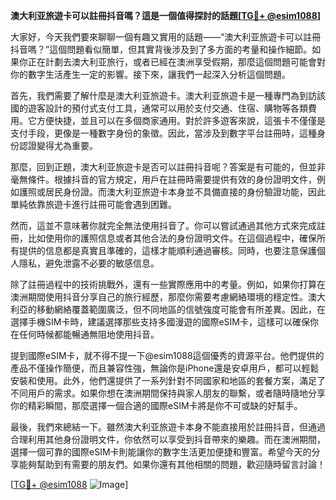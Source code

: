 **澳大利亚旅遊卡可以註冊抖音嗎？這是一個值得探討的話題[[TG💪+ @esim1088](https://t.me/s/esim1088)]**

大家好，今天我們要來聊聊一個有趣又實用的話題——“澳大利亚旅遊卡可以註冊抖音嗎？”這個問題看似簡單，但其實背後涉及到了多方面的考量和操作細節。如果你正在計劃去澳大利亚旅行，或者已經在澳洲享受假期，那麼這個問題可能會對你的數字生活產生一定的影響。接下來，讓我們一起深入分析這個問題。

首先，我們需要了解什麼是澳大利亚旅遊卡。澳大利亚旅遊卡是一種專門為到訪該國的遊客設計的預付式支付工具，通常可以用於支付交通、住宿、購物等各類費用。它方便快捷，並且可以在多個商家通用。對於許多遊客來說，這張卡不僅僅是支付手段，更像是一種數字身份的象徵。因此，當涉及到數字平台註冊時，這種身份認證變得尤為重要。

那麼，回到正題，澳大利亚旅遊卡是否可以註冊抖音呢？答案是有可能的，但並非毫無條件。根據抖音的官方規定，用戶在註冊時需要提供有效的身份證明文件，例如護照或居民身份證。而澳大利亚旅遊卡本身並不具備直接的身份驗證功能，因此單純依靠旅遊卡進行註冊可能會遇到困難。

然而，這並不意味著你就完全無法使用抖音了。你可以嘗試通過其他方式來完成註冊，比如使用你的護照信息或者其他合法的身份證明文件。在這個過程中，確保所有提供的信息都是真實且準確的，這樣才能順利通過審核。同時，也要注意保護個人隱私，避免泄露不必要的敏感信息。

除了註冊過程中的技術挑戰外，還有一些實際應用中的考量。例如，如果你打算在澳洲期間使用抖音分享自己的旅行經歷，那麼你需要考慮網絡環境的穩定性。澳大利亞的移動網絡覆蓋範圍廣泛，但不同地區的信號強度可能會有所差異。因此，在選擇手機SIM卡時，建議選擇那些支持多國漫遊的國際eSIM卡，這樣可以確保你在任何時候都能暢通無阻地使用抖音。

提到國際eSIM卡，就不得不提一下@esim1088這個優秀的資源平台。他們提供的產品不僅操作簡便，而且兼容性強，無論你是iPhone還是安卓用戶，都可以輕鬆安裝和使用。此外，他們還提供了一系列針對不同國家和地區的套餐方案，滿足了不同用戶的需求。如果你想在澳洲期間保持與家人朋友的聯繫，或者隨時隨地分享你的精彩瞬間，那麼選擇一個合適的國際eSIM卡將是你不可或缺的好幫手。

最後，我們來總結一下。雖然澳大利亚旅遊卡本身不能直接用於註冊抖音，但通過合理利用其他身份證明文件，你依然可以享受到抖音帶來的樂趣。而在澳洲期間，選擇一個可靠的國際eSIM卡則能讓你的數字生活更加便捷和豐富。希望今天的分享能夠幫助到有需要的朋友們。如果你還有其他相關的問題，歡迎隨時留言討論！

[[TG💪+ @esim1088](https://t.me/s/esim1088) ![Image](https://i.postimg.cc/4NQfJmqS/Snipaste-2025-05-13-00-14-12.png)]